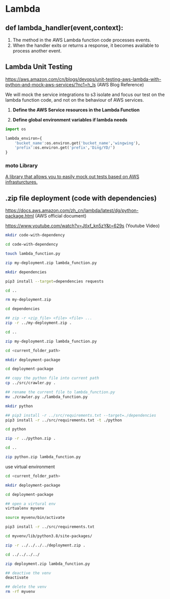 # Lambda



## def lambda_handler(event,context):

1. The method in the AWS Lambda function code processes events.
2. When the handler exits or returns a response, it becomes available to process another event.





## Lambda Unit Testing

https://aws.amazon.com/cn/blogs/devops/unit-testing-aws-lambda-with-python-and-mock-aws-services/?nc1=h_ls (AWS Blog Reference)

We will mock the service integrations to s3 isolate and focus our test on the lambda function code, and not on the behaviour of AWS services.

1. **Define the AWS Service resources in the Lambda Function**







2. **Define global environment variables if lambda needs**

```python
import os

lambda_environ={
    'bucket_name':os.environ.get('bucket_name','wingwing'),
    'prefix':os.environ.get('prefix','Ding/YD/')
}
```







### moto Library

[A library that allows you to easily mock out tests based on AWS infrasturctures.](https://docs.getmoto.org/en/latest/)











## .zip file deployment (code with dependencies)

https://docs.aws.amazon.com/zh_cn/lambda/latest/dg/python-package.html (AWS official document)

https://www.youtube.com/watch?v=Jtlxf_kn5zY&t=629s (Youtube Video)

```sh
mkdir code-with-dependency

cd code-with-dependency

touch lambda_function.py

zip my-deployment.zip lambda_function.py

mkdir dependencies

pip3 install --target=dependencies requests

cd ..

rm my-deployment.zip

cd dependencies

## zip -r <zip_file> <file> <file> ...
zip -r ../my-deployment.zip .

cd ..

zip my-deployment.zip lambda_function.py
```



```sh
cd <current_folder_path>

mkdir deployment-package

cd deployment-package

## copy the python file into current path
cp ../src/crawler.py .

## rename the current file to lambda_function.py
mv ./crawler.py ./lambda_function.py

mkdir python

## pip3 install -r ../src/requirements.txt --target=./dependencies
pip3 install -r ../src/requirements.txt -t ./python

cd python

zip -r ../python.zip .

cd ..

zip python.zip lambda_function.py
```



 use virtual environment

```sh
cd <current_folder_path>

mkdir deployment-package

cd deployment-package

## open a virtural env
virtualenv myvenv

source myvenv/bin/activate

pip3 install -r ../src/requirements.txt

cd myvenv/lib/python3.8/site-packages/

zip -r ../../../../deployment.zip .

cd ../../../../

zip deployment.zip lambda_function.py

## deactive the venv
deactivate

## delete the venv
rm -rf myvenv
```









